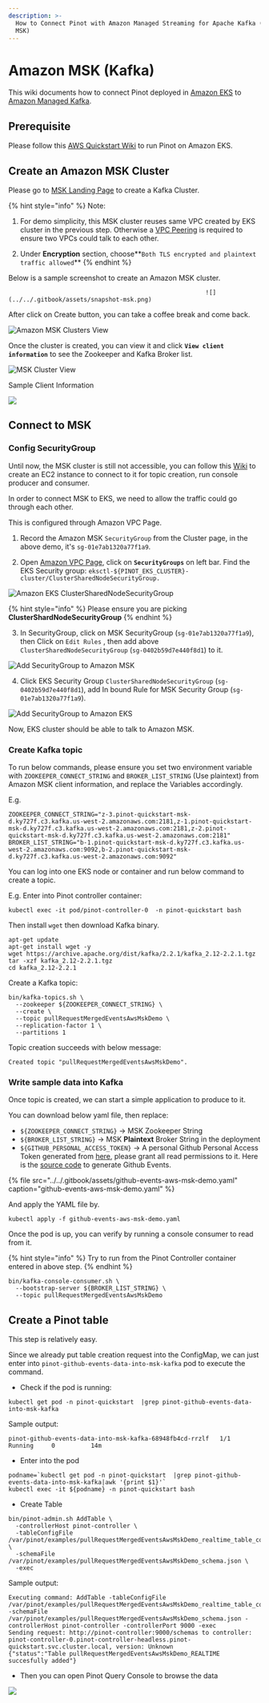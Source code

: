 ```yaml
---
description: >-
  How to Connect Pinot with Amazon Managed Streaming for Apache Kafka (Amazon
  MSK)
---
```


# Amazon MSK \(Kafka\)

This wiki documents how to connect Pinot deployed in [Amazon EKS](https://us-west-2.console.aws.amazon.com/eks/home) to [Amazon Managed Kafka](https://aws.amazon.com/msk/).

## Prerequisite

Please follow this [AWS Quickstart Wiki](https://docs.pinot.apache.org/getting-started/quickstart/aws-quickstart) to run Pinot on Amazon EKS.

## Create an Amazon MSK Cluster

Please go to [MSK Landing Page](https://us-west-2.console.aws.amazon.com/msk/home) to create a Kafka Cluster.

{% hint style="info" %}
Note: 

1. For demo simplicity, this MSK cluster reuses same VPC created by EKS cluster in the previous step. Otherwise a [VPC Peering](https://docs.aws.amazon.com/vpc/latest/peering/what-is-vpc-peering.html) is required to ensure two VPCs could talk to each other.

2. Under **Encryption** section, choose**`Both TLS encrypted and plaintext traffic allowed`** 
{% endhint %}

Below is a sample screenshot to create an Amazon MSK cluster. 

                                                           ![](../../.gitbook/assets/snapshot-msk.png)

After click on Create button, you can take a coffee break and come back.

![Amazon MSK Clusters View](../../.gitbook/assets/image%20%283%29.png)

Once the cluster is created, you can view it and click **`View client information`** to see the Zookeeper and Kafka Broker list.

![MSK Cluster View](../../.gitbook/assets/image%20%2826%29.png)

Sample Client Information

![](../../.gitbook/assets/image%20%2821%29.png)

## Connect to MSK

### Config SecurityGroup

Until now, the MSK cluster is still not accessible, you can follow this [Wiki](https://docs.aws.amazon.com/msk/latest/developerguide/create-client-machine.html) to create an EC2 instance to connect to it for topic creation, run console producer and consumer.

In order to connect MSK to EKS, we need to allow the traffic could go through each other.

This is configured through Amazon VPC Page.

1. Record the Amazon MSK `SecurityGroup` from the Cluster page, in the above demo, it's `sg-01e7ab1320a77f1a9`.

2. Open [Amazon VPC Page](https://us-west-2.console.aws.amazon.com/vpc/home), click on **`SecurityGroups`** on left bar. Find the EKS Security group: `eksctl-${PINOT_EKS_CLUSTER}-cluster/ClusterSharedNodeSecurityGroup.`

![Amazon EKS ClusterSharedNodeSecurityGroup](../../.gitbook/assets/image%20%289%29%20%282%29%20%282%29%20%282%29%20%282%29.png)

{% hint style="info" %}
Please ensure you are picking **ClusterShardNodeSecurityGroup**
{% endhint %}

3. In SecurityGroup, click on MSK SecurityGroup \(`sg-01e7ab1320a77f1a9`\), then Click on `Edit Rules` , then add above `ClusterSharedNodeSecurityGroup` \(`sg-0402b59d7e440f8d1`\) to it.

![Add SecurityGroup to Amazon MSK](../../.gitbook/assets/image%20%2822%29.png)

4. Click EKS Security Group `ClusterSharedNodeSecurityGroup` \(`sg-0402b59d7e440f8d1`\), add In bound Rule for MSK Security Group \(`sg-01e7ab1320a77f1a9`\).

![Add SecurityGroup to Amazon EKS](../../.gitbook/assets/image.png)

Now, EKS cluster should be able to talk to Amazon MSK.

### Create Kafka topic

To run below commands, please ensure you set two environment variable with `ZOOKEEPER_CONNECT_STRING` and `BROKER_LIST_STRING` \(Use plaintext\) from Amazon MSK client information, and replace the Variables accordingly.

E.g.

```text
ZOOKEEPER_CONNECT_STRING="z-3.pinot-quickstart-msk-d.ky727f.c3.kafka.us-west-2.amazonaws.com:2181,z-1.pinot-quickstart-msk-d.ky727f.c3.kafka.us-west-2.amazonaws.com:2181,z-2.pinot-quickstart-msk-d.ky727f.c3.kafka.us-west-2.amazonaws.com:2181"
BROKER_LIST_STRING="b-1.pinot-quickstart-msk-d.ky727f.c3.kafka.us-west-2.amazonaws.com:9092,b-2.pinot-quickstart-msk-d.ky727f.c3.kafka.us-west-2.amazonaws.com:9092"
```

You can log into one EKS node or container and run below command to create a topic.

E.g. Enter into Pinot controller container:

```text
kubectl exec -it pod/pinot-controller-0  -n pinot-quickstart bash
```

Then install `wget` then download Kafka binary.

```text
apt-get update
apt-get install wget -y
wget https://archive.apache.org/dist/kafka/2.2.1/kafka_2.12-2.2.1.tgz
tar -xzf kafka_2.12-2.2.1.tgz
cd kafka_2.12-2.2.1
```

Create a Kafka topic:

```text
bin/kafka-topics.sh \
  --zookeeper ${ZOOKEEPER_CONNECT_STRING} \
  --create \
  --topic pullRequestMergedEventsAwsMskDemo \
  --replication-factor 1 \
  --partitions 1
```

Topic creation succeeds with below message:

```text
Created topic "pullRequestMergedEventsAwsMskDemo".
```

### Write sample data into Kafka

Once topic is created, we can start a simple application to produce to it.

You can download below yaml file, then replace:

* `${ZOOKEEPER_CONNECT_STRING}` -&gt;  MSK Zookeeper String
* `${BROKER_LIST_STRING}` -&gt;  MSK **Plaintext** Broker String in the deployment
* `${GITHUB_PERSONAL_ACCESS_TOKEN}` -&gt; A personal Github Personal Access Token generated from [here](https://github.com/settings/tokens), please grant all read permissions to it. Here is the [source code](https://github.com/apache/incubator-pinot/commit/1baede8e760d593fcd539d61a147185816c44fc9) to generate Github Events.

{% file src="../../.gitbook/assets/github-events-aws-msk-demo.yaml" caption="github-events-aws-msk-demo.yaml" %}

And apply the YAML file by.

```text
kubectl apply -f github-events-aws-msk-demo.yaml
```

Once the pod is up, you can verify by running a console consumer to read from it.

{% hint style="info" %}
Try to run from the Pinot Controller container entered in above step.
{% endhint %}

```text
bin/kafka-console-consumer.sh \
  --bootstrap-server ${BROKER_LIST_STRING} \
  --topic pullRequestMergedEventsAwsMskDemo
```

## Create a Pinot table

This step is relatively easy.

Since we already put table creation request into the ConfigMap, we can just enter into `pinot-github-events-data-into-msk-kafka` pod to execute the command.

* Check if the pod is running:

```text
kubectl get pod -n pinot-quickstart  |grep pinot-github-events-data-into-msk-kafka
```

Sample output:

```text
pinot-github-events-data-into-msk-kafka-68948fb4cd-rrzlf   1/1     Running     0          14m
```

* Enter into the pod

```text
podname=`kubectl get pod -n pinot-quickstart  |grep pinot-github-events-data-into-msk-kafka|awk '{print $1}'`
kubectl exec -it ${podname} -n pinot-quickstart bash
```

* Create Table

```text
bin/pinot-admin.sh AddTable \
  -controllerHost pinot-controller \
  -tableConfigFile /var/pinot/examples/pullRequestMergedEventsAwsMskDemo_realtime_table_config.json \
  -schemaFile /var/pinot/examples/pullRequestMergedEventsAwsMskDemo_schema.json \
  -exec
```

Sample output:

```text
Executing command: AddTable -tableConfigFile /var/pinot/examples/pullRequestMergedEventsAwsMskDemo_realtime_table_config.json -schemaFile /var/pinot/examples/pullRequestMergedEventsAwsMskDemo_schema.json -controllerHost pinot-controller -controllerPort 9000 -exec
Sending request: http://pinot-controller:9000/schemas to controller: pinot-controller-0.pinot-controller-headless.pinot-quickstart.svc.cluster.local, version: Unknown
{"status":"Table pullRequestMergedEventsAwsMskDemo_REALTIME succesfully added"}
```

* Then you can open Pinot Query Console to browse the data

![](../../.gitbook/assets/image%20%2812%29.png)





